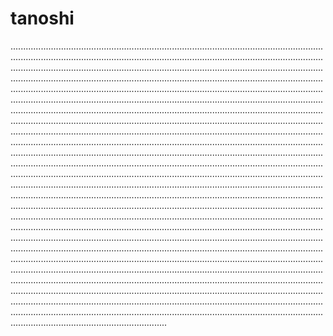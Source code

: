 # tanoshi
......................................................................................................................................................................................................................................................................................................................................................................................................................................................................................................................................................................................................................................................................................................................................................................................................................................................................................................................................................................................................................................................................................................................................................................................................................................................................................................................................................................................................................................................................................................................................................................................................................................................................................................................................................................................................................................................................................................................................................................................................................................................................................................................................................................................................................................................................................................................................................................................................................................................................................................................................................................................................................................................................................................................................................................................................................................................................................................................................................................................................................................................................................................................................................................................................................................................................................................................................................................................................................